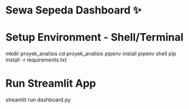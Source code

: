 # Sewa Sepeda Dashboard ✨

# Setup Environment - Shell/Terminal
mkdir proyek_analisis
cd proyek_analisis
pipenv install
pipenv shell
pip install -r requirements.txt

# Run Streamlit App
streamlit run dashboard.py
